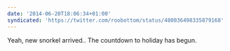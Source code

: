 ```yaml
---
date: '2014-06-20T18:06:34+01:00'
syndicated: 'https://twitter.com/roobottom/status/480036498335879168'
---
```

Yeah, new snorkel arrived.. The countdown to holiday has begun.
